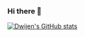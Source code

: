 ### Hi there 👋

<!--
**dwijenchawra/dwijenchawra** is a ✨ _special_ ✨ repository because its `README.md` (this file) appears on your GitHub profile.

Here are some ideas to get you started:

- 🔭 I’m currently working on ...
- 🌱 I’m currently learning ...
- 👯 I’m looking to collaborate on ...
- 🤔 I’m looking for help with ...
- 💬 Ask me about ...
- 📫 How to reach me: ...
- 😄 Pronouns: ...
- ⚡ Fun fact: ...
-->
[![Dwijen's GitHub stats](https://github-readme-stats.vercel.app/api?username=dwijenchawra)](https://github.com/anuraghazra/github-readme-stats)

